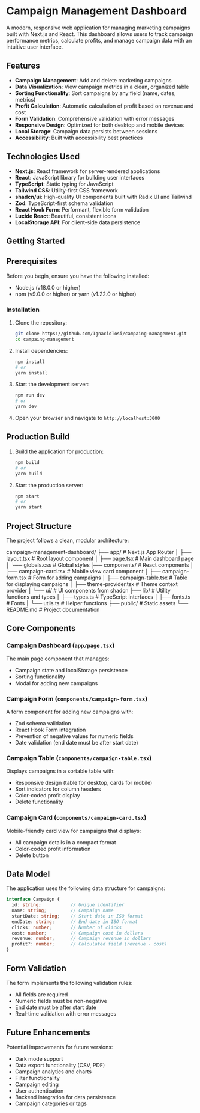 # Campaign Management Dashboard

A modern, responsive web application for managing marketing campaigns built with Next.js and React. This dashboard allows users to track campaign performance metrics, calculate profits, and manage campaign data with an intuitive user interface.

## Features

- **Campaign Management**: Add and delete marketing campaigns
- **Data Visualization**: View campaign metrics in a clean, organized table
- **Sorting Functionality**: Sort campaigns by any field (name, dates, metrics)
- **Profit Calculation**: Automatic calculation of profit based on revenue and cost
- **Form Validation**: Comprehensive validation with error messages
- **Responsive Design**: Optimized for both desktop and mobile devices
- **Local Storage**: Campaign data persists between sessions
- **Accessibility**: Built with accessibility best practices

## Technologies Used

- **Next.js**: React framework for server-rendered applications
- **React**: JavaScript library for building user interfaces
- **TypeScript**: Static typing for JavaScript
- **Tailwind CSS**: Utility-first CSS framework
- **shadcn/ui**: High-quality UI components built with Radix UI and Tailwind
- **Zod**: TypeScript-first schema validation
- **React Hook Form**: Performant, flexible form validation
- **Lucide React**: Beautiful, consistent icons
- **LocalStorage API**: For client-side data persistence

## Getting Started

## Prerequisites

Before you begin, ensure you have the following installed:
- Node.js (v18.0.0 or higher)
- npm (v9.0.0 or higher) or yarn (v1.22.0 or higher)

### Installation

1. Clone the repository:
   ```bash
   git clone https://github.com/IgnacioTosi/campaing-management.git
   cd campaing-management
   ```

2. Install dependencies:
   ```bash
   npm install
   # or
   yarn install
   ```

3. Start the development server:
   ```bash
   npm run dev
   # or
   yarn dev
   ```

4. Open your browser and navigate to `http://localhost:3000`

## Production Build

1. Build the application for production:
   ```bash
   npm build
   # or
   yarn build
   ```

2. Start the production server:
   ```bash
   npm start
   # or
   yarn start
   ```

## Project Structure

The project follows a clean, modular architecture:

campaign-management-dashboard/
├── app/                    # Next.js App Router
│   ├── layout.tsx          # Root layout component
│   ├── page.tsx            # Main dashboard page
│   └── globals.css         # Global styles
├── components/             # React components
│   ├── campaign-card.tsx   # Mobile view card component
│   ├── campaign-form.tsx   # Form for adding campaigns
│   ├── campaign-table.tsx  # Table for displaying campaigns
│   ├── theme-provider.tsx  # Theme context provider
│   └── ui/                 # UI components from shadcn
├── lib/                    # Utility functions and types
│   ├── types.ts            # TypeScript interfaces
│   ├── fonts.ts            # Fonts
│   └── utils.ts            # Helper functions
├── public/                 # Static assets
└── README.md               # Project documentation

## Core Components

### Campaign Dashboard (`app/page.tsx`)

The main page component that manages:

- Campaign state and localStorage persistence
- Sorting functionality
- Modal for adding new campaigns

### Campaign Form (`components/campaign-form.tsx`)

A form component for adding new campaigns with:

- Zod schema validation
- React Hook Form integration
- Prevention of negative values for numeric fields
- Date validation (end date must be after start date)

### Campaign Table (`components/campaign-table.tsx`)

Displays campaigns in a sortable table with:

- Responsive design (table for desktop, cards for mobile)
- Sort indicators for column headers
- Color-coded profit display
- Delete functionality

### Campaign Card (`components/campaign-card.tsx`)

Mobile-friendly card view for campaigns that displays:

- All campaign details in a compact format
- Color-coded profit information
- Delete button

## Data Model

The application uses the following data structure for campaigns:

```typescript
interface Campaign {
  id: string;           // Unique identifier
  name: string;         // Campaign name
  startDate: string;    // Start date in ISO format
  endDate: string;      // End date in ISO format
  clicks: number;       // Number of clicks
  cost: number;         // Campaign cost in dollars
  revenue: number;      // Campaign revenue in dollars
  profit?: number;      // Calculated field (revenue - cost)
}
```

## Form Validation

The form implements the following validation rules:

- All fields are required
- Numeric fields must be non-negative
- End date must be after start date
- Real-time validation with error messages

## Future Enhancements

Potential improvements for future versions:

- Dark mode support
- Data export functionality (CSV, PDF)
- Campaign analytics and charts
- Filter functionality
- Campaign editing
- User authentication
- Backend integration for data persistence
- Campaign categories or tags
